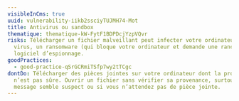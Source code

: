 ```yaml
---
visibleInCms: true
uuid: vulnerability-iikb2ssciyTUJMH74-Mot
title: Antivirus ou sandbox
thematique: thematique-kW-FytF1BDPDcjYzpVQvr
risks: Télécharger un fichier malveillant peut infecter votre ordinateur avec un
  virus, un ransomware (qui bloque votre ordinateur et demande une rançon) ou un
  logiciel d’espionnage.
goodPractices:
  - good-practice-qSrGCRmiTSfp7wy2tTCgc
dontDo: Télécharger des pièces jointes sur votre ordinateur dont la provenance
  n’est pas sûre. Ouvrir un fichier sans vérifier sa provenance, surtout si le
  message semble suspect ou si vous n’attendez pas de pièce jointe.
---
```

